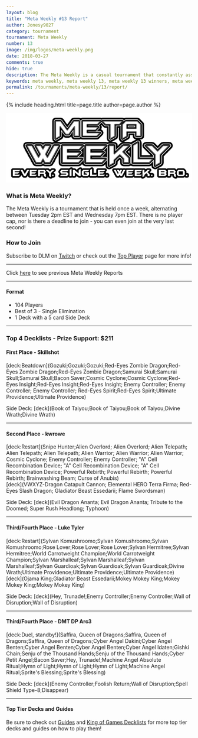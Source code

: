 ```yaml
---
layout: blog
title: "Meta Weekly #13 Report"
author: Jonesy9027
category: tournament
tournament: Meta Weekly
number: 13
image: /img/logos/meta-weekly.png
date: 2018-03-27
comments: true
hide: true
description: The Meta Weekly is a casual tournament that constantly assesses the ever changing Meta. Check out the report of these Top Players, their decks, and Prizes!
keywords: meta weekly, meta weekly 13, meta weekly 13 winners, meta weekly 13 decks, tournament, Dkayed, duel links meta, aliens, snipe hunter, sylvans, cyber angels, trunade, aliens, water, fishes, sea stealth attack
permalink: /tournaments/meta-weekly/13/report/
---
```


{% include heading.html title=page.title author=page.author %}

![](/img/logos/meta-weekly.png)

### What is Meta Weekly?
The Meta Weekly is a tournament that is held once a week, alternating between Tuesday 2pm EST and Wednesday 7pm EST. There is no player cap, nor is there a deadline to join - you can even join at the very last second!

### How to Join
Subscribe to DLM on [Twitch](https://www.twitch.tv/duellinksmeta) or check out the [Top Player](/discord/) page for more info!

---

Click [here](/meta-weekly-main-page) to see previous Meta Weekly Reports

---

#### Format
- 104 Players
- Best of 3 - Single Elimination 
- 1 Deck with a 5 card Side Deck

---

### Top 4 Decklists - Prize Support: $211

#### First Place - Skillshot

[deck:Beatdown](Gozuki;Gozuki;Gozuki;Red-Eyes Zombie Dragon;Red-Eyes Zombie Dragon;Red-Eyes Zombie Dragon;Samurai Skull;Samurai Skull;Samurai Skull;Bacon Saver;Cosmic Cyclone;Cosmic Cyclone;Red-Eyes Insight;Red-Eyes Insight;Red-Eyes Insight; Enemy Controller; Enemy Controller; Enemy Controller; Red-Eyes Spirit;Red-Eyes Spirit;Ultimate Providence;Ultimate Providence)

Side Deck:
[deck](Book of Taiyou;Book of Taiyou;Book of Taiyou;Divine Wrath;Divine Wrath) 

---

#### Second Place - kwrowe

[deck:Restart](Snipe Hunter;Alien Overlord; Alien Overlord; Alien Telepath; Alien Telepath; Alien Telepath; Alien Warrior; Alien Warrior; Alien Warrior; Cosmic Cyclone; Enemy Controller; Enemy Controller; "A" Cell Recombination Device; "A" Cell Recombination Device; "A" Cell Recombination Device; Powerful Rebirth; Powerful Rebirth; Powerful Rebirth; Brainwashing Beam; Curse of Anubis)  
[deck](VWXYZ-Dragon Catapult Cannon; Elemental HERO Terra Firma; Red-Eyes Slash Dragon; Gladiator Beast Essedarii; Flame Swordsman)

Side Deck:
[deck](Evil Dragon Ananta; Evil Dragon Ananta; Tribute to the Doomed; Super Rush Headlong; Typhoon)

---

#### Third/Fourth Place - Luke Tyler

[deck:Restart](Sylvan Komushroomo;Sylvan Komushroomo;Sylvan Komushroomo;Rose Lover;Rose Lover;Rose Lover;Sylvan Hermitree;Sylvan Hermitree;World Carrotweight Champion;World Carrotweight Champion;Sylvan Marshalleaf;Sylvan Marshalleaf;Sylvan Marshalleaf;Sylvan Guardioak;Sylvan Guardioak;Sylvan Guardioak;Divine Wrath;Ultimate Providence;Ultimate Providence;Ultimate Providence)  
[deck](Ojama King;Gladiator Beast Essedarii;Mokey Mokey King;Mokey Mokey King;Mokey Mokey King)

Side Deck:
[deck](Hey, Trunade!;Enemy Controller;Enemy Controller;Wall of Disruption;Wall of Disruption)

---

#### Third/Fourth Place - DMT DP Arc3

[deck:Duel, standby!](Saffira, Queen of Dragons;Saffira, Queen of Dragons;Saffira, Queen of Dragons;Cyber Angel Dakini;Cyber Angel Benten;Cyber Angel Benten;Cyber Angel Benten;Cyber Angel Idaten;Gishki Chain;Senju of the Thousand Hands;Senju of the Thousand Hands;Cyber Petit Angel;Bacon Saver;Hey, Trunade!;Machine Angel Absolute Ritual;Hymn of Light;Hymn of Light;Hymn of Light;Machine Angel Ritual;Sprite's Blessing;Sprite's Blessing)

Side Deck:
[deck](Enemy Controller;Foolish Return;Wall of Disruption;Spell Shield Type-8;Disappear)

---
#### Top Tier Decks and Guides
Be sure to check out [Guides](/guides/) and [King of Games Decklists](/top-decks/) for more top tier decks and guides on how to play them! 